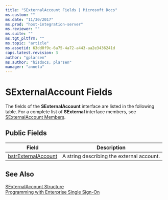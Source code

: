 ```yaml
---
title: "SExternalAccount Fields | Microsoft Docs"
ms.custom: ""
ms.date: "11/30/2017"
ms.prod: "host-integration-server"
ms.reviewer: ""
ms.suite: ""
ms.tgt_pltfrm: ""
ms.topic: "article"
ms.assetid: 63dd0f9c-6a75-4a72-a443-aa2e3436241d
caps.latest.revision: 3
author: "gplarsen"
ms.author: "hisdocs; plarsen"
manager: "anneta"
---
```

# SExternalAccount Fields
The fields of the **SExternalAccount** interface are listed in the following table. For a complete list of **SExternal** interface members, see [SExternalAccount Members](../esso/sexternalaccount-members.md).  
  
## Public Fields  
  
|Field|Description|  
|-----------|-----------------|  
|[bstrExternalAccount](../esso/sexternalaccount-bstrexternalaccount-field.md)|A string describing the external account.|  
  
## See Also  
 [SExternalAccount Structure](../esso/sexternalaccount-structure.md)   
 [Programming with Enterprise Single Sign-On](../esso/programming-with-enterprise-single-sign-on.md)